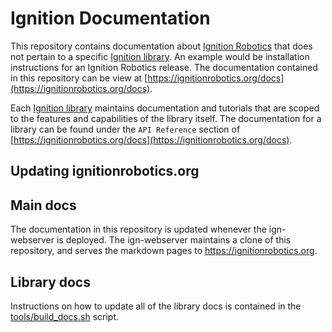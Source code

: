 # Ignition Documentation

This repository contains documentation about [Ignition
Robotics](https://ignitionrobotics.org) that does not pertain to a specific
[Ignition library](https://ignitionrobotics.org/libs). An example would be
installation instructions for an Ignition Robotics release. The documentation
contained in this repository can be view at
[https://ignitionrobotics.org/docs](https://ignitionrobotics.org/docs).

Each [Ignition library](https://ignitionrobotics.org/libs) maintains
documentation and tutorials that are scoped to the features and
capabilities of the library itself. The documentation for a library can be
found under the `API Reference` section of [https://ignitionrobotics.org/docs](https://ignitionrobotics.org/docs).

## Updating ignitionrobotics.org

## Main docs

The documentation in this repository is updated whenever the ign-webserver
is deployed. The ign-webserver maintains a clone of this repository, and
serves the markdown pages to https://ignitionrobotics.org.

## Library docs

Instructions on how to update all of the library docs is contained in the
[tools/build_docs.sh](https://bitbucket.org/ignitionrobotics/docs/src/default/tools/build_docs.sh) script.
